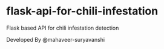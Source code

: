 # flask-api-for-chili-infestation
Flask based API for chili infestation detection

Developed By @mahaveer-suryavanshi